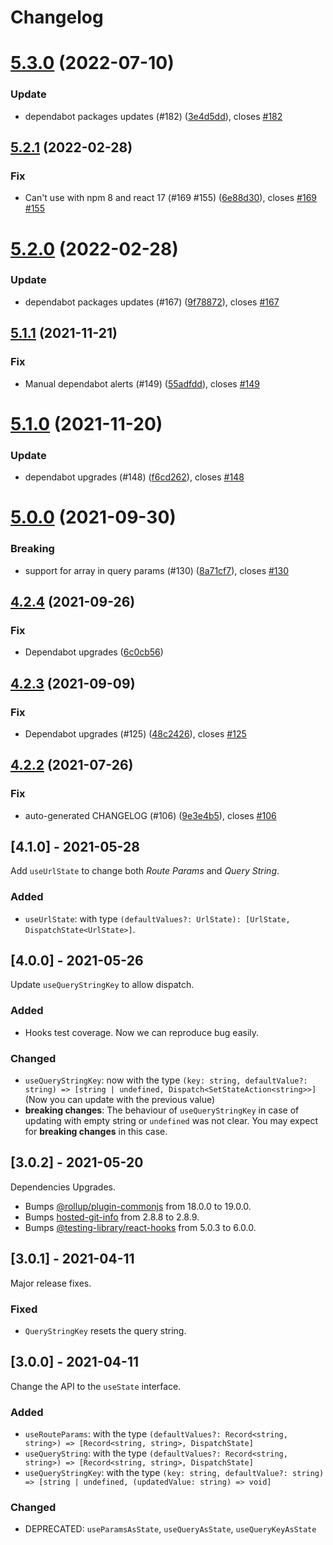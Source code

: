# Changelog

# [5.3.0](https://github.com/baruchiro/use-route-as-state/compare/v5.2.1...v5.3.0) (2022-07-10)


### Update

* dependabot packages updates (#182) ([3e4d5dd](https://github.com/baruchiro/use-route-as-state/commit/3e4d5dd7bfbb01e096040fe06025c84cae1a044a)), closes [#182](https://github.com/baruchiro/use-route-as-state/issues/182)

## [5.2.1](https://github.com/baruchiro/use-route-as-state/compare/v5.2.0...v5.2.1) (2022-02-28)


### Fix

* Can't use with npm 8 and react 17 (#169 #155) ([6e88d30](https://github.com/baruchiro/use-route-as-state/commit/6e88d306b18100baa7b478202c92c8ba1e9d298e)), closes [#169](https://github.com/baruchiro/use-route-as-state/issues/169) [#155](https://github.com/baruchiro/use-route-as-state/issues/155)

# [5.2.0](https://github.com/baruchiro/use-route-as-state/compare/v5.1.1...v5.2.0) (2022-02-28)


### Update

* dependabot packages updates (#167) ([9f78872](https://github.com/baruchiro/use-route-as-state/commit/9f78872da517f6a63bea82ac0ea6e4f65a120a69)), closes [#167](https://github.com/baruchiro/use-route-as-state/issues/167)

## [5.1.1](https://github.com/baruchiro/use-route-as-state/compare/v5.1.0...v5.1.1) (2021-11-21)


### Fix

* Manual dependabot alerts (#149) ([55adfdd](https://github.com/baruchiro/use-route-as-state/commit/55adfdd7dbcdfdc1bcca25a7100628d7e7294546)), closes [#149](https://github.com/baruchiro/use-route-as-state/issues/149)

# [5.1.0](https://github.com/baruchiro/use-route-as-state/compare/v5.0.0...v5.1.0) (2021-11-20)


### Update

* dependabot upgrades (#148) ([f6cd262](https://github.com/baruchiro/use-route-as-state/commit/f6cd26241523e69f9a20b55af039619f520dead9)), closes [#148](https://github.com/baruchiro/use-route-as-state/issues/148)

# [5.0.0](https://github.com/baruchiro/use-route-as-state/compare/v4.2.4...v5.0.0) (2021-09-30)


### Breaking

* support for array in query params (#130) ([8a71cf7](https://github.com/baruchiro/use-route-as-state/commit/8a71cf71d7689e0adef9d7e588b10e489ea0f07a)), closes [#130](https://github.com/baruchiro/use-route-as-state/issues/130)

## [4.2.4](https://github.com/baruchiro/use-route-as-state/compare/v4.2.3...v4.2.4) (2021-09-26)


### Fix

* Dependabot upgrades ([6c0cb56](https://github.com/baruchiro/use-route-as-state/commit/6c0cb56cda204f40891a88f4e7033cc0451e02d3))

## [4.2.3](https://github.com/baruchiro/use-route-as-state/compare/v4.2.2...v4.2.3) (2021-09-09)


### Fix

* Dependabot upgrades (#125) ([48c2426](https://github.com/baruchiro/use-route-as-state/commit/48c2426006554fac8be6a872fe11c5610d33f1f2)), closes [#125](https://github.com/baruchiro/use-route-as-state/issues/125)

## [4.2.2](https://github.com/baruchiro/use-route-as-state/compare/v4.2.1...v4.2.2) (2021-07-26)


### Fix

* auto-generated CHANGELOG (#106) ([9e3e4b5](https://github.com/baruchiro/use-route-as-state/commit/9e3e4b5c98bbdb0669ccb8db1ac6e9fa63476ddd)), closes [#106](https://github.com/baruchiro/use-route-as-state/issues/106)

## [4.1.0] - 2021-05-28

Add `useUrlState` to change both *Route Params* and *Query String*.

### Added

- `useUrlState`: with type `(defaultValues?: UrlState): [UrlState, DispatchState<UrlState>]`.

## [4.0.0] - 2021-05-26

Update `useQueryStringKey` to allow dispatch.

### Added

- Hooks test coverage. Now we can reproduce bug easily.

### Changed

- `useQueryStringKey`: now with the type `(key: string, defaultValue?: string) => [string | undefined, Dispatch<SetStateAction<string>>]` (Now you can update with the previous value)
- **breaking changes**: The behaviour of `useQueryStringKey` in case of updating with empty string or `undefined` was not clear. You may expect for **breaking changes** in this case.

## [3.0.2] - 2021-05-20

Dependencies Upgrades.

- Bumps [@rollup/plugin-commonjs](https://github.com/rollup/plugins/tree/HEAD/packages/commonjs) from 18.0.0 to 19.0.0.
- Bumps [hosted-git-info](https://github.com/npm/hosted-git-info) from 2.8.8 to 2.8.9.
- Bumps [@testing-library/react-hooks](https://github.com/testing-library/react-hooks-testing-library) from 5.0.3 to 6.0.0.

## [3.0.1] - 2021-04-11
  
Major release fixes.

### Fixed

- `QueryStringKey` resets the query string.

## [3.0.0] - 2021-04-11

Change the API to the `useState` interface.

### Added

- `useRouteParams`: with the type `(defaultValues?: Record<string, string>) => [Record<string, string>, DispatchState]`
- `useQueryString`: with the type `(defaultValues?: Record<string, string>) => [Record<string, string>, DispatchState]`
- `useQueryStringKey`: with the type `(key: string, defaultValue?: string) => [string | undefined, (updatedValue: string) => void]`

### Changed

- DEPRECATED: `useParamsAsState`, `useQueryAsState`, `useQueryKeyAsState`
